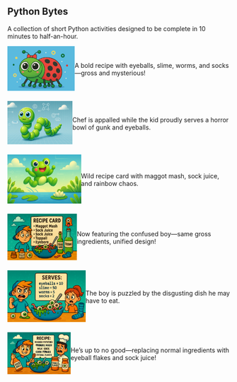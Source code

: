 ## Python Bytes

A collection of short Python activities designed to be complete in 10 minutes to half-an-hour.

<html>
<div style="display: flex; flex-direction: column; gap: 20px; max-width: 800px; margin: auto;">

  <!-- Image 1 -->
  <div style="display: flex; align-items: center;">
    <a href="IMAGE_URL_1" target="_blank">
      <img src="images/dot.png" alt="Gross Recipe Banner 1" style="width: 200px; height: auto; margin-right: 20px;" />
    </a>
    <div>
      <p style="margin: 0;">A bold recipe with eyeballs, slime, worms, and socks—gross and mysterious!</p>
    </div>
  </div>

  <!-- Image 2 -->
  <div style="display: flex; align-items: center;">
    <a href="IMAGE_URL_2" target="_blank">
      <img src="images/snake.png" alt="Gross Recipe Banner 2" style="width: 200px; height: auto; margin-right: 20px;" />
    </a>
    <div>
      <p style="margin: 0;">Chef is appalled while the kid proudly serves a horror bowl of gunk and eyeballs.</p>
    </div>
  </div>

  <!-- Image 3 -->
  <div style="display: flex; align-items: center;">
    <a href="IMAGE_URL_3" target="_blank">
      <img src="images/hop.png" alt="Original Rainbow Recipe Card" style="width: 200px; height: auto; margin-right: 20px;" />
    </a>
    <div>
      <p style="margin: 0;">Wild recipe card with maggot mash, sock juice, and rainbow chaos.</p>
    </div>
  </div>

  <!-- Image 4 -->
  <div style="display: flex; align-items: center;">
    <a href="IMAGE_URL_4" target="_blank">
      <img src="images/disgusting.png" alt="Revised Rainbow Card with Boy" style="width: 200px; height: auto; margin-right: 20px;" />
    </a>
    <div>
      <p style="margin: 0;">Now featuring the confused boy—same gross ingredients, unified design!</p>
    </div>
  </div>

  <!-- Image 5 -->
  <div style="display: flex; align-items: center;">
    <a href="IMAGE_URL_5" target="_blank">
      <img src="images/gross.png" alt="Boy Looking Perplexed at Recipe Card" style="width: 200px; height: auto; margin-right: 20px;" />
    </a>
    <div>
      <p style="margin: 0;">The boy is puzzled by the disgusting dish he may have to eat.</p>
    </div>
  </div>

  <!-- Image 6 -->
  <div style="display: flex; align-items: center;">
    <a href="IMAGE_URL_6" target="_blank">
      <img src="images/wreckers.png" alt="Kid Swaps Ingredients to Gross Ones" style="width: 200px; height: auto; margin-right: 20px;" />
    </a>
    <div>
      <p style="margin: 0;">He’s up to no good—replacing normal ingredients with eyeball flakes and sock juice!</p>
    </div>
  </div>

</div>
</html>